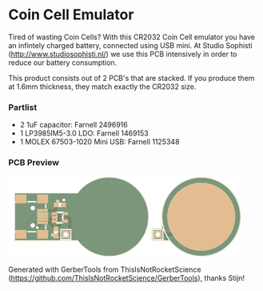 # Coin Cell Emulator

Tired of wasting Coin Cells? With this CR2032 Coin Cell emulator you have an infintely charged battery, connected using USB mini. At Studio Sophisti (http://www.studiosophisti.nl/) we use this PCB intensively in order to reduce our battery consumption.

This product consists out of 2 PCB's that are stacked. If you produce them at 1.6mm thickness, they match exactly the CR2032 size.

### Partlist

- 2 1uF capacitor: Farnell 2496916
- 1 LP3985IM5-3.0 LDO: Farnell 1469153
- 1 MOLEX 67503-1020 Mini USB: Farnell 1125348

### PCB Preview

![Preview](CoinCellEmulator_Part1.png)
![Preview](CoinCellEmulator_Part2.png)

Generated with GerberTools from ThisIsNotRocketScience (https://github.com/ThisIsNotRocketScience/GerberTools), thanks Stijn!

